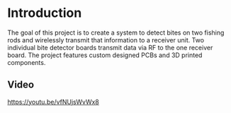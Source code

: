 # Introduction

The goal of this project is to create a system to detect bites on two fishing rods and wirelessly transmit that information to a receiver unit. Two individual bite detector boards transmit data via RF to the one receiver board. The project features custom designed PCBs and 3D printed components.

## Video

https://youtu.be/vfNUjsWvWx8
